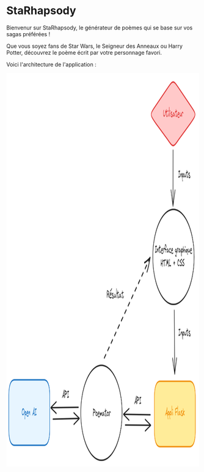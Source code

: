 # StaRhapsody

Bienvenur sur StaRhapsody, le générateur de poèmes qui se base sur vos sagas préférées ! 

Que vous soyez fans de Star Wars, le Seigneur des Anneaux ou Harry Potter, découvrez le poème écrit par votre personnage favori. 


Voici l'architecture de l'application : 

<p align="center">
    <img src="image/architecture_cloud.png" height="1028">
</p>